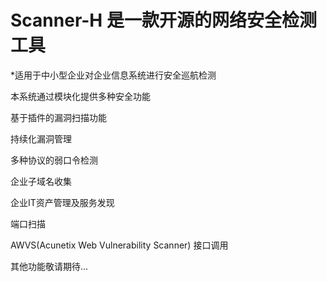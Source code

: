 # Scanner-H 是一款开源的网络安全检测工具

*适用于中小型企业对企业信息系统进行安全巡航检测

本系统通过模块化提供多种安全功能

基于插件的漏洞扫描功能

持续化漏洞管理

多种协议的弱口令检测

企业子域名收集

企业IT资产管理及服务发现

端口扫描

AWVS(Acunetix Web Vulnerability Scanner) 接口调用

其他功能敬请期待...
